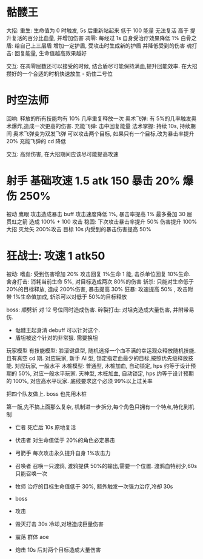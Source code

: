 # 骷髅王

大招: 重生: 生命值为 0 时触发, 5s 后重新站起来 低于 100 能量 无法复活 高于 提升复活的百分比血量, 并增加伤害
凋零: 每经过 1s 自身受治疗效果降低 1%
白骨之盾: 给自己上三层盾 增加一定护盾, 受攻击时生成新的护盾 并降低受到的伤害
魂打击: 回复能量, 生命值越高效果越好

交互:
在凋零层数还可以接受的时候, 结合盾尽可能保持满血,提升回能效率. 在大招攒好的一个合适的时机快速放生 - 奶住二号位

# 时空法师

回响: 释放的所有技能均有 10% 几率重复释放一次
奥术飞弹: 有 5%的几率触发奥术爆炸,造成一次更高的伤害.
充能飞弹: 击中回复能量
法术掌握: 持续 10s, 持续期间 奥术飞弹变为双发飞弹 可以攻击两个目标, 如果只有一个目标,改为暴击率提升 20%
充能飞弹的 cd 降低

交互:
高频伤害, 在大招期间应该尽可能提高攻速

# 射手 基础攻速 1.5 atk 150 暴击 20% 爆伤 250%

被动 鹰眼 攻击造成暴击 buff 攻击速度降低 1%, 暴击率提高 1% 最多叠加 30 层
贯虹之箭 造成 100% + 100 攻击
稳固: 下次攻击暴击率提升 50% 伤害提升 100%
大招 灭龙矢 200%攻击 目标 10s 内受到的暴击伤害提高 50%

# 狂战士: 攻速 1 atk50

被动: 嗜血: 受到伤害增加 20% 攻击回复 1%生命 1 能, 击杀单位回复 10%生命.
舍身打击: 消耗当前生命 5%, 对目标造成两次 80%的伤害
斩杀: 只能对生命低于 20%的目标释放, 造成 200%伤害, 暴击提高 30%
狂暴: 攻速提高 50% , 攻击附带 1%生命值加成, 斩杀可以对低于 50%的目标释放

boss:
顺劈斩 对 12 号位同时造成伤害.
碎裂打击: 对坦克造成大量伤害, 并附带易伤.

- 骷髅王起身清 debuff 可以针对这个.
- 盾坦被这个针对的非常狠. 需要换坦

玩家模型
有技能模型:
脸滚键盘型, 随机选择一个血不满的幸运观众释放随机技能. 且有真空 cd 期. 对应玩家, 新手
AI 型, 锁定指定血最少的目标,按照优先级释放技能. 对应玩家, 一般水平
木桩模型:
普通型, 木桩加血, 自动锁定, hps 约等于设计预期的 50%, 对应一般水平玩家.
天神型, 木桩加血, 自动锁定, hps 约等于设计预期的 100%, 对应高水平玩家. 底线要求这个必须 99%以上过关率

把四个队友做上.
boss 也先用木桩

第一版,先不搞上面那么复杂, 机制进一步拆分,每个角色只拥有一个特点,特化到机制

- 亡者 死亡后 10s 原地复活
- 伏击者 对生命值低于 20%的角色必定暴击
- 弓箭手 每次攻击永久提升自身 1%攻击力
- 召唤者 召唤一只渡鸦, 渡鸦提供 50%的输出,需要一个位置. 渡鸦血特别少,60s 只能召唤一次
- 牧师 治疗的目标生命值低于 30%, 额外触发一次强力治疗,冷却 30s

- boss
- 攻击
- 毁灭打击 30s 冷却,对坦造成巨量伤害
- 震荡 群体 aoe
- 炮击 10s 后对两个目标造成大量伤害
